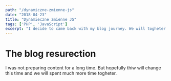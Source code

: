 ```yaml
---
path: "/dynamiczne-zmienne-js"
date: "2018-04-23"
title: "Dynamieczne zmienne JS"
tags: ['PHP', 'JavaScript']
excerpt: "I decide to came back with my blog journey. We will togheter gain new knowledge and learn new things"
---
```


# The blog resurection

I was not preparing content for a long time. But hopefully thiw will change this time and we will spent much more time togheter.
